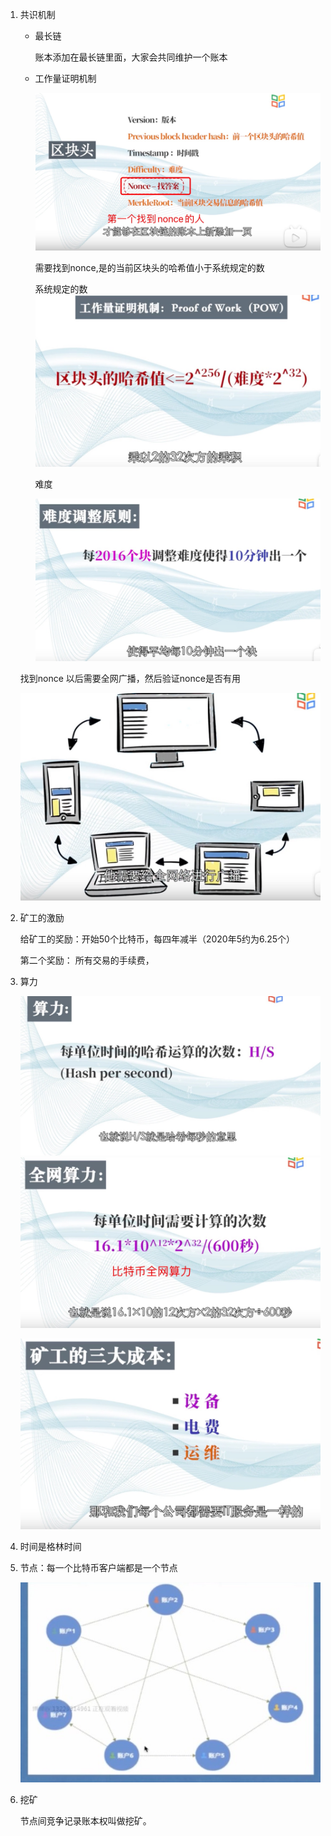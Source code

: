 1. 共识机制

   + 最长链

      账本添加在最长链里面，大家会共同维护一个账本

   + 工作量证明机制

      ![avatar](../assets/nonce.jpg)

      需要找到nonce,是的当前区块头的哈希值小于系统规定的数

      系统规定的数
      ![avatar](../assets/pow.jpg)

      难度

      ![avatar](../assets/nandu.jpg)
    
    找到nonce 以后需要全网广播，然后验证nonce是否有用

    ![avatar](../assets/nonce-brocast.jpg)

2. 矿工的激励

   给矿工的奖励：开始50个比特币，每四年减半（2020年5约为6.25个）

   第二个奖励： 所有交易的手续费，

3. 算力

    ![avatar](../assets/suanli.jpg)
    ![avatar](../assets/suanli-2.jpg)

    ![avatar](../assets/cb.jpg)

4. 时间是格林时间

5. 节点：每一个比特币客户端都是一个节点

   ![avatar](../assets/btb-node.jpg)

6. 挖矿

   节点间竞争记录账本权叫做挖矿。